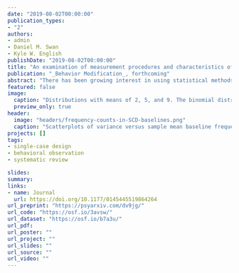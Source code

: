 ```yaml
---
date: "2019-08-02T00:00:00"
publication_types:
- "2"
authors:
- admin
- Daniel M. Swan
- Kyle W. English
publishDate: "2019-08-02T00:00:00"
title: "An examination of measurement procedures and characteristics of baseline outcome data in single-case research"
publication: "_Behavior Modification_, forthcoming"
abstract: "There has been growing interest in using statistical methods to analyze data and estimate effect size indices from studies that use single-case designs (SCDs), as a complement to traditional visual inspection methods. The validity of a statistical method rests on whether its assumptions are plausible representations of the process by which the data were collected, yet there is evidence that some assumptions---particularly regarding normality of error distributions---may be inappropriate for single-case data. To develop more appropriate modelling assumptions and statistical methods, researchers must attend to the features of real SCD data. In this study, we examine several features of SCDs with behavioral outcome measures in order to inform development of statistical methods. Drawing on a corpus of over 300 studies, including approximately 1800 cases, from seven systematic reviews that cover a range of interventions and outcome constructs, we report the distribution of study designs, distribution of outcome measurement procedures, and features of baseline outcome data distributions for the most common types of measurements used in single-case research. We discuss implications for the development of more realistic assumptions regarding outcome distributions in SCD studies, as well as the design of Monte Carlo simulation studies evaluating the performance of statistical analysis techniques for SCED data."
featured: false
image: 
  caption: "Distributions with means of 2, 5, and 9. The binomial distribution has size 10."
  preview_only: true
header:
  image: "headers/frequency-counts-in-SCD-baselines.png"
  caption: "Scatterplots of variance versus sample mean baseline frequency for event count outcomes, with marginal distributions of mean baseline frequency. Left-hand plots (purple) depict positive-valence outcomes. Right-hand plots (green) depict negative-valence outcomes. Each point represents one data series, with size corresponding to baseline phase length. Dashed lines represent unit slopes, where variance is equal to mean. Blue curves depict local linear regressions of variance as a function of mean. Dots along the horizontal axis indicate the quartiles of the distribution."
projects: []
tags: 
- single-case design
- behavioral observation
- systematic review

slides: 
summary: 
links:
- name: Journal
  url: https://doi.org/10.1177/0145445519864264
url_preprint: "https://psyarxiv.com/dv9jg/"
url_code: "https://osf.io/3avsw/"
url_dataset: "https://osf.io/b7a3u/"
url_pdf: 
url_poster: ""
url_project: ""
url_slides: ""
url_source: ""
url_video: ""
---
```


